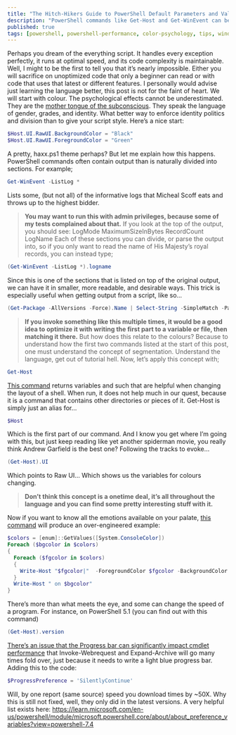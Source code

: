 ```yaml
---
title: "The Hitch-Hikers Guide to PowerShell Default Parameters and Values"
description: "PowerShell commands like Get-Host and Get-WinEvent can be leveraged for color customization and output segmentation. Learn tips to enhance script readability and performance"
published: true
tags: [powershell, powershell-performance, color-psychology, tips, windows, shell-scripting, console-customize ]
---
```

Perhaps you dream of the everything script. It handles every exception perfectly, it runs at optimal speed, and its code complexity is maintainable. Well, I might to be the first to tell you that it’s nearly impossible. Either you will sacrifice on unoptimized code that only a beginner can read or with code that uses that latest or different features. I personally would advise just learning the language better, this post is not for the faint of heart. We will start with colour. The psychological effects cannot be underestimated. They are the [mother tongue of the subconscious](https://rmit.pressbooks.pub/colourtheory1/chapter/colour-psychology-physiology/). They speak the language of gender, grades, and identity. What better way to enforce identity politics and division than to give your script style. Here’s a nice start:

```powershell
$Host.UI.RawUI.BackgroundColor = "Black"
$Host.UI.RawUI.ForegroundColor = "Green"
```

A pretty, haxx.ps1 theme perhaps? But let me explain how this happens. PowerShell commands often contain output than is naturally divided into sections. For example;

```powershell
Get-WinEvent -ListLog *
```

Lists some, (but not all) of the informative logs that Micheal Scoff eats and throws up to the highest bidder.
> **You may want to run this with admin privileges, because some of my tests complained about that.**
If you look at the top of the output, you should see:
> LogMode   MaximumSizeInBytes RecordCount LogName
Each of these sections you can divide, or parse the output into, so if you only want to read the name of His Majesty’s royal records, you can instead type;

```powershell
(Get-WinEvent -ListLog *).logname
```

Since this is one of the sections that is listed on top of the original output, we can have it in smaller, more readable, and desirable ways. This trick is especially useful when getting output from a script, like so…

```powershell
(Get-Package -AllVersions -Force).Name | Select-String -SimpleMatch -Pattern ‘Git’
```

> **If you invoke something like this multiple times, it would be a good idea to optimize it with writing the first part to a variable or file, then matching it there.**
But how does this relate to the colours? Because to understand how the first two commands listed at the start of this post, one must understand the concept of segmentation. Understand the language, get out of tutorial hell. Now, let’s apply this concept with;

```powershell
Get-Host
```

[This command](https://learn.microsoft.com/en-us/powershell/module/microsoft.powershell.utility/get-host) returns variables and such that are helpful when changing the layout of a shell. When run, it does not help much in our quest, because it is a command that contains other directories or pieces of it. Get-Host is simply just an alias for…

```powershell
$Host
```

Which is the first part of our command. And I know you get where I’m going with this, but just keep reading like yet another spiderman movie, you really think Andrew Garfield is the best one? Following the tracks to evoke…

```powershell
(Get-Host).UI
```

Which points to Raw UI… Which shows us the variables for colours changing.
> **Don’t think this concept is a onetime deal, it’s all throughout the language and you can find some pretty interesting stuff with it.**

Now if you want to know all the emotions available on your palate, [this command](https://stackoverflow.com/questions/20541456/list-of-all-colors-available-for-powershell) will produce an over-engineered example:

```powershell
$colors = [enum]::GetValues([System.ConsoleColor])
Foreach ($bgcolor in $colors)
{
  Foreach ($fgcolor in $colors)
  {
    Write-Host "$fgcolor|"  -ForegroundColor $fgcolor -BackgroundColor $bgcolor -NoNewLine
  }
  Write-Host " on $bgcolor"
}
```

There’s more than what meets the eye, and some can change the speed of a program. For instance, on PowerShell 5.1 (you can find out with this command)

```powershell
(Get-Host).version
```

[There’s an issue that the Progress bar can significantly impact cmdlet performance](https://github.com/PowerShell/PowerShell/issues/2138) that Invoke-Webrequest and Expand-Archive will go many times fold over, just because it needs to write a light blue progress bar. Adding this to the code:

```powershell
$ProgressPreference = 'SilentlyContinue'
```

Will, by one report (same source) speed you download times by ~50X. Why this is still not fixed, well, they only did in the latest versions. A very helpful list exists here: <https://learn.microsoft.com/en-us/powershell/module/microsoft.powershell.core/about/about_preference_variables?view=powershell-7.4>
